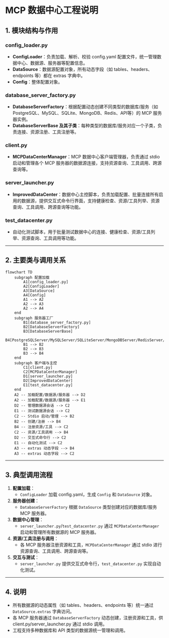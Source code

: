 # MCP 数据中心工程说明

## 1. 模块结构与作用

### config_loader.py
- **ConfigLoader**：负责加载、解析、校验 config.yaml 配置文件，统一管理数据中心、数据源、服务器等配置信息。
- **DataSource**：数据源配置对象，所有动态字段（如 tables、headers、endpoints 等）都在 extras 字典中。
- **Config**：整体配置对象。

### database_server_factory.py
- **DatabaseServerFactory**：根据配置动态创建不同类型的数据库/服务（如 PostgreSQL、MySQL、SQLite、MongoDB、Redis、API等）的 MCP 服务器实例。
- **DatabaseServerBase 及其子类**：每种类型的数据库/服务对应一个子类，负责连接、资源注册、工具注册等。

### client.py
- **MCPDataCenterManager**：MCP 数据中心客户端管理器，负责通过 stdio 启动和管理各个 MCP 服务器的数据源连接，支持资源查询、工具调用、跨源查询等。

### server_launcher.py
- **ImprovedDataCenter**：数据中心主控脚本，负责加载配置、批量连接所有启用的数据源，提供交互式命令行界面，支持健康检查、资源/工具列举、资源查询、工具调用、跨源查询等功能。

### test_datacenter.py
- 自动化测试脚本，用于批量测试数据中心的连接、健康检查、资源/工具列举、资源查询、工具调用等功能。

---

## 2. 主要类与调用关系

```mermaid
flowchart TD
    subgraph 配置加载
        A1[config_loader.py]
        A2[ConfigLoader]
        A3[DataSource]
        A4[Config]
        A1 --> A2
        A2 --> A3
        A2 --> A4
    end
    subgraph 服务器工厂
        B1[database_server_factory.py]
        B2[DatabaseServerFactory]
        B3[DatabaseServerBase]
        B4[PostgreSQLServer/MySQLServer/SQLiteServer/MongoDBServer/RedisServer/APIServer]
        B1 --> B2
        B2 --> B3
        B3 --> B4
    end
    subgraph 客户端与主控
        C1[client.py]
        C2[MCPDataCenterManager]
        D1[server_launcher.py]
        D2[ImprovedDataCenter]
        E1[test_datacenter.py]
    end
    A2 -- 加载配置/数据源/服务器 --> D2
    A2 -- 加载配置/数据源/服务器 --> E1
    D2 -- 管理数据源会话 --> C2
    E1 -- 测试数据源会话 --> C2
    C2 -- Stdio 启动/管理 --> B2
    B2 -- 创建/注册 --> B4
    B4 -- 注册资源/工具 --> C2
    C2 -- 资源/工具调用 --> B4
    D2 -- 交互式命令行 --> C2
    E1 -- 自动化测试 --> C2
    A3 -- extras 动态字段 --> B4
    A3 -- extras 动态字段 --> C2
```

---

## 3. 典型调用流程

1. **配置加载**：
   - `ConfigLoader` 加载 config.yaml，生成 `Config` 和 `DataSource` 对象。
2. **服务器创建**：
   - `DatabaseServerFactory` 根据 `DataSource` 类型创建对应的数据库/服务 MCP 服务器。
3. **数据中心管理**：
   - `server_launcher.py`/`test_datacenter.py` 通过 `MCPDataCenterManager` 启动和管理所有数据源的 MCP 服务器。
4. **资源/工具注册与调用**：
   - 各 MCP 服务器注册资源和工具，`MCPDataCenterManager` 通过 stdio 进行资源查询、工具调用、跨源查询等。
5. **交互与测试**：
   - `server_launcher.py` 提供交互式命令行，`test_datacenter.py` 实现自动化测试。

---

## 4. 说明
- 所有数据源的动态属性（如 tables、headers、endpoints 等）统一通过 `DataSource.extras` 字典访问。
- 各 MCP 服务器通过 `DatabaseServerFactory` 动态创建，注册资源和工具，供 client.py/server_launcher.py 通过 stdio 调用。
- 工程支持多种数据库和 API 类型的数据源统一管理和调用。

